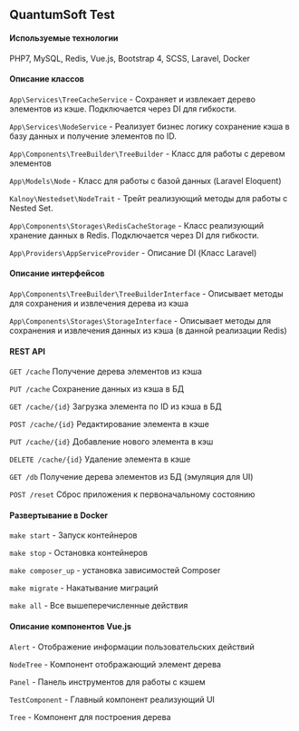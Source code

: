 ## QuantumSoft Test

#### Используемые технологии

PHP7, MySQL, Redis, Vue.js, Bootstrap 4, SCSS, Laravel, Docker

#### Описание классов

`App\Services\TreeCacheService` - Сохраняет и извлекает дерево элементов из кэше. Подключается через DI для гибкости.

`App\Services\NodeService` - Реализует бизнес логику сохранение кэша в базу данных и получение элементов по ID.

`App\Components\TreeBuilder\TreeBuilder` - Класс для работы с деревом элементов

`App\Models\Node` - Класс для работы с базой данных (Laravel Eloquent)

`Kalnoy\Nestedset\NodeTrait` - Трейт реализующий методы для работы c Nested Set.

`App\Components\Storages\RedisCacheStorage` - Класс реализующий хранение данных в Redis. Подключается через DI для гибкости.

`App\Providers\AppServiceProvider` - Описание DI (Класс Laravel)

#### Описание интерфейсов

`App\Components\TreeBuilder\TreeBuilderInterface` - Описывает методы для сохранения и извлечения дерева из кэша 

`App\Components\Storages\StorageInterface` - Описывает методы для сохранения и извлечения данных из кэша (в данной реализации Redis)

#### REST API

`GET /cache` Получение дерева элементов из кэша

`PUT /cache` Сохранение данных из кэша в БД

`GET /cache/{id}` Загрузка элемента по ID из кэша в БД

`POST /cache/{id}` Редактирование элемента в кэше

`PUT /cache/{id}` Добавление нового элемента в кэш

`DELETE /cache/{id}` Удаление элемента в кэше

`GET /db` Получение дерева элементов из БД (эмуляция для UI)

`POST /reset` Сброс приложения к первоначальному состоянию

#### Развертывание в Docker

`make start` - Запуск контейнеров

`make stop` - Остановка контейнеров

`make composer_up` - установка зависимостей Сomposer

`make migrate` - Накатывание миграций

`make all` - Все вышеперечисленные действия

#### Описание компонентов Vue.js

`Alert` - Отображение информации пользовательских действий

`NodeTree` - Компонент отображающий элемент дерева

`Panel` - Панель инструментов для работы с кэшем 

`TestComponent` - Главный компонент реализующий UI

`Tree` - Компонент для построения дерева
